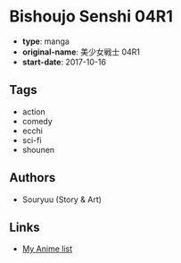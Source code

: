 # Bishoujo Senshi 04R1

-   **type**: manga
-   **original-name**: 美少女戦士 04R1
-   **start-date**: 2017-10-16

## Tags

-   action
-   comedy
-   ecchi
-   sci-fi
-   shounen

## Authors

-   Souryuu (Story & Art)

## Links

-   [My Anime list](https://myanimelist.net/manga/123939/Bishoujo_Senshi_04R1)
